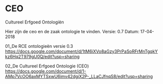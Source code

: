 # CEO
Cultureel Erfgoed Ontologiën

Hier zijn de ceo en de zaak ontologie te vinden.
Versie: 0.7
Datum: 17-04-2018

01_De RCE ontologieën versie 0.3
https://docs.google.com/document/d/1tM6iXVo8aGzy3PrPaSoRFrMnTgqkYkz6Hq2T979gU0Q/edit?usp=sharing

02_De Cultureel Erfgoed Ontologie (CEO)
https://docs.google.com/document/d/1-AMp7VcOO6axMYTSxwU6imv42dgiX2P-_LLaCJfnqS8/edit?usp=sharing


